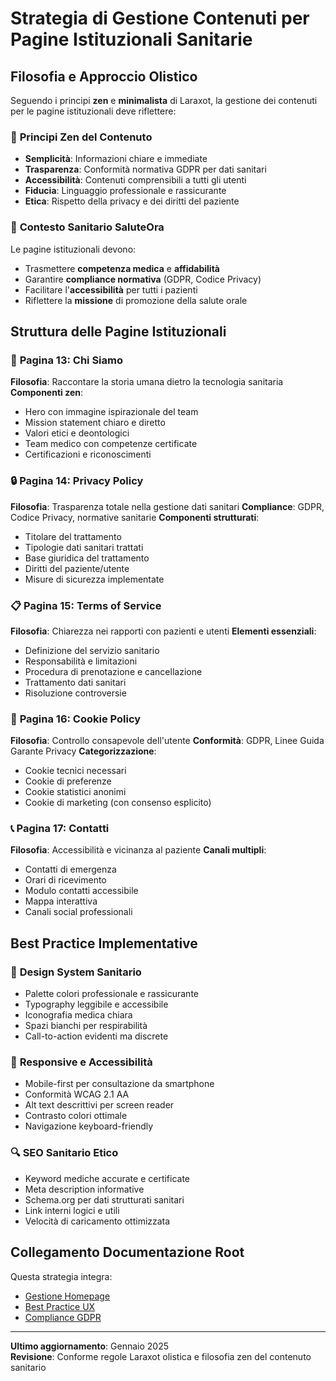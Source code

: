 # Strategia di Gestione Contenuti per Pagine Istituzionali Sanitarie

## Filosofia e Approccio Olistico

Seguendo i principi **zen** e **minimalista** di Laraxot, la gestione dei contenuti per le pagine istituzionali deve riflettere:

### 🧘 **Principi Zen del Contenuto**
- **Semplicità**: Informazioni chiare e immediate
- **Trasparenza**: Conformità normativa GDPR per dati sanitari  
- **Accessibilità**: Contenuti comprensibili a tutti gli utenti
- **Fiducia**: Linguaggio professionale e rassicurante
- **Etica**: Rispetto della privacy e dei diritti del paziente

### 🏥 **Contesto Sanitario SaluteOra**
Le pagine istituzionali devono:
- Trasmettere **competenza medica** e **affidabilità**
- Garantire **compliance normativa** (GDPR, Codice Privacy)
- Facilitare l'**accessibilità** per tutti i pazienti
- Riflettere la **missione** di promozione della salute orale

## Struttura delle Pagine Istituzionali

### 📄 **Pagina 13: Chi Siamo**
**Filosofia**: Raccontare la storia umana dietro la tecnologia sanitaria
**Componenti zen**:
- Hero con immagine ispirazionale del team
- Mission statement chiaro e diretto
- Valori etici e deontologici
- Team medico con competenze certificate
- Certificazioni e riconoscimenti

### 🔒 **Pagina 14: Privacy Policy**  
**Filosofia**: Trasparenza totale nella gestione dati sanitari
**Compliance**: GDPR, Codice Privacy, normative sanitarie
**Componenti strutturati**:
- Titolare del trattamento
- Tipologie dati sanitari trattati
- Base giuridica del trattamento
- Diritti del paziente/utente
- Misure di sicurezza implementate

### 📋 **Pagina 15: Terms of Service**
**Filosofia**: Chiarezza nei rapporti con pazienti e utenti
**Elementi essenziali**:
- Definizione del servizio sanitario
- Responsabilità e limitazioni
- Procedura di prenotazione e cancellazione
- Trattamento dati sanitari
- Risoluzione controversie

### 🍪 **Pagina 16: Cookie Policy**
**Filosofia**: Controllo consapevole dell'utente
**Conformità**: GDPR, Linee Guida Garante Privacy
**Categorizzazione**:
- Cookie tecnici necessari
- Cookie di preferenze
- Cookie statistici anonimi
- Cookie di marketing (con consenso esplicito)

### 📞 **Pagina 17: Contatti**
**Filosofia**: Accessibilità e vicinanza al paziente
**Canali multipli**:
- Contatti di emergenza
- Orari di ricevimento
- Modulo contatti accessibile
- Mappa interattiva
- Canali social professionali

## Best Practice Implementative

### 🎨 **Design System Sanitario**
- Palette colori professionale e rassicurante
- Typography leggibile e accessibile
- Iconografia medica chiara
- Spazi bianchi per respirabilità
- Call-to-action evidenti ma discrete

### 📱 **Responsive e Accessibilità**
- Mobile-first per consultazione da smartphone
- Conformità WCAG 2.1 AA
- Alt text descrittivi per screen reader
- Contrasto colori ottimale
- Navigazione keyboard-friendly

### 🔍 **SEO Sanitario Etico**
- Keyword mediche accurate e certificate
- Meta description informative
- Schema.org per dati strutturati sanitari
- Link interni logici e utili
- Velocità di caricamento ottimizzata

## Collegamento Documentazione Root

Questa strategia integra:
- [Gestione Homepage](/var/www/html/_bases/base_saluteora/docs/gestione-homepage.md)
- [Best Practice UX](/var/www/html/_bases/base_saluteora/docs/ux-design-principles.md)  
- [Compliance GDPR](/var/www/html/_bases/base_saluteora/docs/privacy-compliance.md)

---

**Ultimo aggiornamento**: Gennaio 2025  
**Revisione**: Conforme regole Laraxot olistica e filosofia zen del contenuto sanitario 
